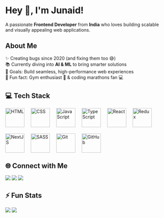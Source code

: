 <h1 align="left">Hey 👋, I'm Junaid!</h1>
<p align="left">A passionate <b>Frontend Developer</b> from <b>India</b> who loves building scalable and visually appealing web applications.</p>

###

<h2 align="left">About Me</h2>

<p align="left">
✨ Creating bugs since 2020 (and fixing them too 😅)<br>
📚 Currently diving into <b>AI & ML</b> to bring smarter solutions<br>
🎯 Goals: Build seamless, high-performance web experiences<br>
🎲 Fun fact: Gym enthusiast 💪 & coding marathons fan 💻
</p>

###

<h2 align="left">💻 Tech Stack</h2>

<div align="left" style="display:flex; flex-wrap:wrap; gap:20px; align-items:center;">
  <img src="https://cdn.jsdelivr.net/gh/devicons/devicon/icons/html5/html5-original.svg" height="60" alt="HTML" />
  <img src="https://cdn.jsdelivr.net/gh/devicons/devicon/icons/css3/css3-original.svg" height="60" alt="CSS" />
  <img src="https://cdn.jsdelivr.net/gh/devicons/devicon/icons/javascript/javascript-original.svg" height="60" alt="JavaScript" />
  <img src="https://cdn.jsdelivr.net/gh/devicons/devicon/icons/typescript/typescript-original.svg" height="60" alt="TypeScript" />
  <img src="https://cdn.jsdelivr.net/gh/devicons/devicon/icons/react/react-original.svg" height="60" alt="React" />
  <img src="https://cdn.jsdelivr.net/gh/devicons/devicon/icons/redux/redux-original.svg" height="60" alt="Redux" />
  <img src="https://cdn.jsdelivr.net/gh/devicons/devicon/icons/nextjs/nextjs-original.svg" height="60" alt="NextJS" />
  <img src="https://cdn.jsdelivr.net/gh/devicons/devicon/icons/sass/sass-original.svg" height="60" alt="SASS" />
  <img src="https://cdn.jsdelivr.net/gh/devicons/devicon/icons/git/git-original.svg" height="60" alt="Git" />
  <img src="https://cdn.jsdelivr.net/gh/devicons/devicon/icons/github/github-original-wordmark.svg" height="60" alt="GitHub" />
</div>

###

<h2 align="left">🌐 Connect with Me</h2>
<p align="left">
  <a href="https://github.com/heyyjunaid" target="_blank"><img src="https://img.shields.io/badge/GitHub-181717?style=for-the-badge&logo=github&logoColor=white" /></a>
  <a href="https://www.linkedin.com/in/juned-ahmad/" target="_blank"><img src="https://img.shields.io/badge/LinkedIn-0A66C2?style=for-the-badge&logo=linkedin&logoColor=white" /></a>
  <a href="mailto:junaid.562000@gmail.com" target="_blank"><img src="https://img.shields.io/badge/Email-D14836?style=for-the-badge&logo=gmail&logoColor=white" /></a>
</p>

###

<h2 align="left">⚡ Fun Stats</h2>
<p align="left">
  <img src="https://github-readme-stats.vercel.app/api?username=heyyjunaid&show_icons=true&theme=radical" />
  <img src="https://github-readme-stats.vercel.app/api/top-langs/?username=heyyjunaid&layout=compact&theme=radical" />
</p>
